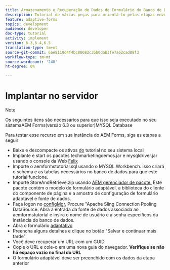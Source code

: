 ```yaml
---
title: Armazenamento e Recuperação de Dados de Formulário do Banco de Dados MySQL
description: Tutorial de várias peças para orientá-lo pelas etapas envolvidas no armazenamento e recuperação de dados do formulário
feature: adaptive-forms
topics: development
audience: developer
doc-type: tutorial
activity: implement
version: 6.3,6.4,6.5
translation-type: tm+mt
source-git-commit: 6ae8110d4f4bc80682c35b0dab3fe7a62cad88f3
workflow-type: tm+mt
source-wordcount: '248'
ht-degree: 0%

---
```



# Implantar no servidor

>[!NOTE]
Os seguintes itens são necessários para que isso seja executado no seu sistemaAEM Forms(versão 6.3 ou superior)MYSQL Database

Para testar esse recurso em sua instância do AEM Forms, siga as etapas a seguir

* Baixe e descompacte os ativos [do](assets/store-retrieve-form-data.zip) tutorial no seu sistema local
* Implante e start os pacotes techmarketingdemos.jar e mysqldriver.jar usando o console da Web [Felix](http://localhost:4502/system/console/configMgr)
* Importe o aemformstutorial.sql usando o MYSQL Workbench. Isso criará o schema e as tabelas necessários no banco de dados para que este tutorial funcione.
* Importe StoreAndRetrieve.zip usando [AEM gerenciador de pacote.](http://localhost:4502/crx/packmgr/index.jsp) Este pacote contém o modelo de formulário adaptável, a biblioteca do cliente do componente de página e a amostra de configuração de formulário adaptável e fonte de dados.
* Faça logon no [configMgr.](http://localhost:4502/system/console/configMgr) Procure &quot;Apache Sling Connection Pooling DataSource. Abra a entrada da fonte de dados associada ao aemformstutorial e insira o nome de usuário e a senha específicos da instância do banco de dados.
* Abra o formulário [adaptativo](http://localhost:4502/content/dam/formsanddocuments/demostoreandretrieveformdata/jcr:content?wcmmode=disabled)
* Preencha alguns detalhes e clique no botão &quot;Salvar e continuar mais tarde&quot;
* Você deve recuperar um URL com um GUID.
* Copie o URL e cole-o em uma nova guia do navegador. **Verifique se não há espaço vazio no final do URL**
* O formulário adaptável deve ser preenchido com os dados da etapa anterior
